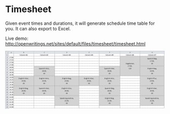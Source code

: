 Timesheet
=========
Given event times and durations, it will generate schedule time table for you. It can also export to Excel.


Live demo: http://openwritings.net/sites/default/files/timesheet/timesheet.html

![alt text](https://github.com/limelime/Timesheet/blob/master/timesheet/timesheet.png "Timesheet example")